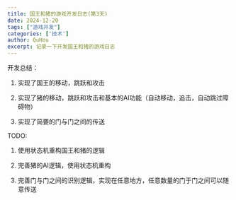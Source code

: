 ```yaml
---
title: 国王和猪的游戏开发日志(第3天)
date: 2024-12-20
tags: ["游戏开发"]
categories: ['技术']
author: QuHou
excerpt: 记录一下开发国王和猪的游戏日志
---
```


开发总结：

  1. 实现了国王的移动，跳跃和攻击

  2. 实现了猪的移动，跳跃和攻击和基本的AI功能（自动移动，追击，自动跳过障碍物）

  3. 实现了简要的门与门之间的传送

TODO:

  1. 使用状态机重构国王和猪的逻辑

  2. 完善猪的AI逻辑，使用状态机重构

  3. 完善门与门之间的识别逻辑，实现在任意地方，任意数量的门于门之间可以随意传送
